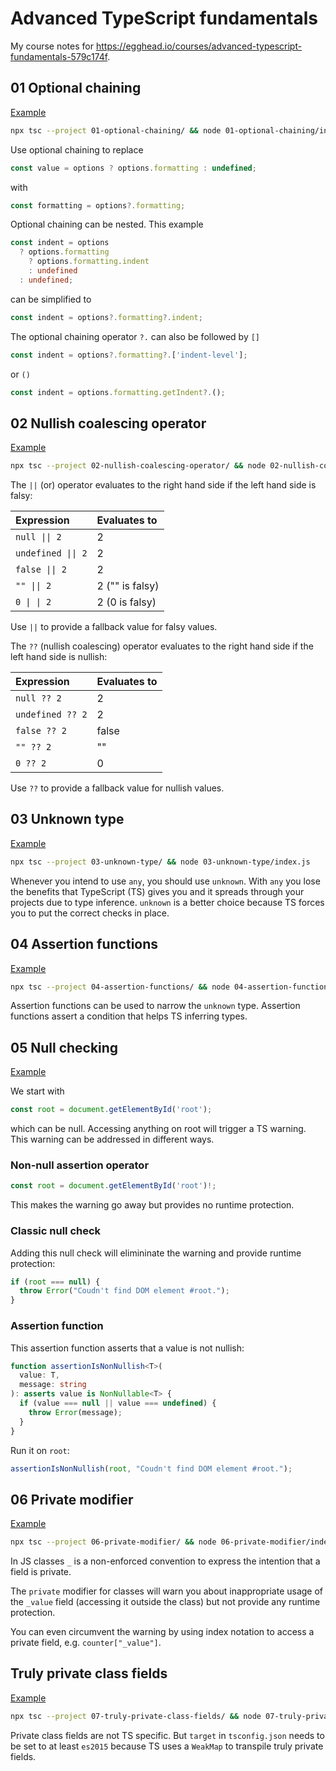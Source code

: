 # Advanced TypeScript fundamentals

My course notes for
https://egghead.io/courses/advanced-typescript-fundamentals-579c174f.

## 01 Optional chaining

[Example](https://github.com/maiertech/advanced-typescript-fundamentals/blob/main/01-optional-chaining/index.ts)

```bash
npx tsc --project 01-optional-chaining/ && node 01-optional-chaining/index.js
```

Use optional chaining to replace

```ts
const value = options ? options.formatting : undefined;
```

with

```ts
const formatting = options?.formatting;
```

Optional chaining can be nested. This example

```ts
const indent = options
  ? options.formatting
    ? options.formatting.indent
    : undefined
  : undefined;
```

can be simplified to

```ts
const indent = options?.formatting?.indent;
```

The optional chaining operator `?.` can also be followed by `[]`

```ts
const indent = options?.formatting?.['indent-level'];
```

or `()`

```ts
const indent = options.formatting.getIndent?.();
```

## 02 Nullish coalescing operator

[Example](https://github.com/maiertech/advanced-typescript-fundamentals/blob/main/02-nullish-coalescing-operator/index.ts)

```bash
npx tsc --project 02-nullish-coalescing-operator/ && node 02-nullish-coalescing-operator/index.js
```

The `||` (or) operator evaluates to the right hand side if the left hand side is
falsy:

| Expression         | Evaluates to    |
| :----------------- | :-------------- |
| `null \|\| 2`      | 2               |
| `undefined \|\| 2` | 2               |
| `false \|\| 2`     | 2               |
| `"" \|\| 2`        | 2 ("" is falsy) |
| `0 \| \| 2`        | 2 (0 is falsy)  |

Use `||` to provide a fallback value for falsy values.

The `??` (nullish coalescing) operator evaluates to the right hand side if the
left hand side is nullish:

| Expression       | Evaluates to |
| :--------------- | :----------- |
| `null ?? 2`      | 2            |
| `undefined ?? 2` | 2            |
| `false ?? 2`     | false        |
| `"" ?? 2`        | ""           |
| `0 ?? 2`         | 0            |

Use `??` to provide a fallback value for nullish values.

## 03 Unknown type

[Example](https://github.com/maiertech/advanced-typescript-fundamentals/blob/main/03-unknown-type/index.ts)

```bash
npx tsc --project 03-unknown-type/ && node 03-unknown-type/index.js
```

Whenever you intend to use `any`, you should use `unknown`. With `any` you lose
the benefits that TypeScript (TS) gives you and it spreads through your projects
due to type inference. `unknown` is a better choice because TS forces you to put
the correct checks in place.

## 04 Assertion functions

[Example](https://github.com/maiertech/advanced-typescript-fundamentals/blob/main/04-assertion-functions/index.ts)

```bash
npx tsc --project 04-assertion-functions/ && node 04-assertion-functions/index.js
```

Assertion functions can be used to narrow the `unknown` type. Assertion
functions assert a condition that helps TS inferring types.

## 05 Null checking

[Example](https://github.com/maiertech/advanced-typescript-fundamentals/blob/main/05-null-checking/index.ts)

We start with

```ts
const root = document.getElementById('root');
```

which can be null. Accessing anything on root will trigger a TS warning. This
warning can be addressed in different ways.

### Non-null assertion operator

```ts
const root = document.getElementById('root')!;
```

This makes the warning go away but provides no runtime protection.

### Classic null check

Adding this null check will elimininate the warning and provide runtime
protection:

```ts
if (root === null) {
  throw Error("Coudn't find DOM element #root.");
}
```

### Assertion function

This assertion function asserts that a value is not nullish:

```ts
function assertionIsNonNullish<T>(
  value: T,
  message: string
): asserts value is NonNullable<T> {
  if (value === null || value === undefined) {
    throw Error(message);
  }
}
```

Run it on `root`:

```ts
assertionIsNonNullish(root, "Coudn't find DOM element #root.");
```

## 06 Private modifier

[Example](https://github.com/maiertech/advanced-typescript-fundamentals/blob/main/06-private-modifier/index.ts)

```bash
npx tsc --project 06-private-modifier/ && node 06-private-modifier/index.js
```

In JS classes `_` is a non-enforced convention to express the intention that a
field is private.

The `private` modifier for classes will warn you about inappropriate usage of
the `_value` field (accessing it outside the class) but not provide any runtime
protection.

You can even circumvent the warning by using index notation to access a private
field, e.g. `counter["_value"]`.

## Truly private class fields

[Example](https://github.com/maiertech/advanced-typescript-fundamentals/blob/main/07-truly-private-class-fields/index.ts)

```bash
npx tsc --project 07-truly-private-class-fields/ && node 07-truly-private-class-fields/index.js
```

Private class fields are not TS specific. But `target` in `tsconfig.json` needs
to be set to at least `es2015` because TS uses a `WeakMap` to transpile truly
private fields.
